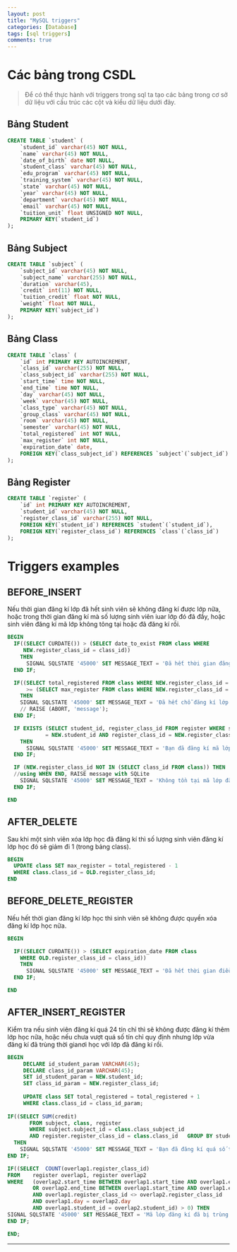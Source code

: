 ```yaml
---
layout: post
title: "MySQL triggers"
categories: [Database]
tags: [sql triggers]
comments: true
---
```


<a name="tables"></a>

# Các bảng trong CSDL

> Để có thể thực hành với triggers 
> trong sql ta tạo các bảng trong cơ sở dữ liệu
> với cấu trúc các cột và kiểu dữ liệu dưới đây.

<!--more-->

<a name="student"></a>

## Bảng **Student**

```sql
CREATE TABLE `student` (
	`student_id` varchar(45) NOT NULL,
	`name` varchar(45) NOT NULL,
	`date_of_birth` date NOT NULL,
	`student_class`	varchar(45) NOT NULL,
	`edu_program` varchar(45) NOT NULL,
	`training_system` varchar(45) NOT NULL,
	`state`	varchar(45) NOT NULL,
	`year` varchar(45) NOT NULL,
	`department` varchar(45) NOT NULL,
	`email`	varchar(45) NOT NULL,
	`tuition_unit` float UNSIGNED NOT NULL,
	PRIMARY KEY(`student_id`)
);
```

<a name="subject"></a>

## Bảng **Subject**

```sql
CREATE TABLE `subject` (
	`subject_id` varchar(45) NOT NULL,
	`subject_name` varchar(255) NOT NULL,
	`duration` varchar(45),
	`credit` int(11) NOT NULL,
	`tuition_credit` float NOT NULL,
	`weight` float NOT NULL,
	PRIMARY KEY(`subject_id`)
);
```

<a name="class"></a>

## Bảng **Class**

```sql
CREATE TABLE `class` (
	`id` int PRIMARY KEY AUTOINCREMENT,
	`class_id` varchar(255) NOT NULL,
	`class_subject_id` varchar(255) NOT NULL,
	`start_time` time NOT NULL,
	`end_time` time NOT NULL,
	`day` varchar(45) NOT NULL,
	`week` varchar(45) NOT NULL,
	`class_type` varchar(45) NOT NULL,
	`group_class` varchar(45) NOT NULL,
	`room` varchar(45) NOT NULL,
	`semester` varchar(45) NOT NULL,
	`total_registered` int NOT NULL,
	`max_register` int NOT NULL,
	`expiration_date` date,
	FOREIGN KEY(`class_subject_id`) REFERENCES `subject`(`subject_id`)
);
```

<a name="register"></a>

## Bảng **Register**

```sql
CREATE TABLE `register` (
	`id` int PRIMARY KEY AUTOINCREMENT,
	`student_id` varchar(45) NOT NULL,
	`register_class_id`	varchar(255) NOT NULL,
	FOREIGN KEY(`student_id`) REFERENCES `student`(`student_id`),
	FOREIGN KEY(`register_class_id`) REFERENCES `class`(`class_id`)
);
```

<a name="triggers"></a>

# Triggers examples

<a name="before-insert"></a>

## BEFORE_INSERT 

Nếu thời gian đăng kí lớp đã hết sinh viên sẽ không đăng kí được lớp nữa, hoặc trong thời gian đăng kí mà số lượng sinh viên iuar lớp đó đã đầy, hoặc sinh viên đăng kí mã lớp không tông tại hoặc đã đăng kí rồi.

```sql
BEGIN
  IF((SELECT CURDATE()) > (SELECT date_to_exist FROM class WHERE
     NEW.register_class_id = class_id))
    THEN
      SIGNAL SQLSTATE '45000' SET MESSAGE_TEXT = 'Đã hết thời gian đăng kí lớp!';
  END IF;

  IF((SELECT total_registered FROM class WHERE NEW.register_class_id = class_id)
  	  >= (SELECT max_register FROM class WHERE NEW.register_class_id = class_id))
    THEN
    SIGNAL SQLSTATE '45000' SET MESSAGE_TEXT = 'Đã hết chỗ đăng kí lớp!';
    // RAISE (ABORT, 'message');
  END IF;

  IF EXISTS (SELECT student_id, register_class_id FROM register WHERE student_id
            = NEW.student_id AND register_class_id = NEW.register_class_id) 
    THEN
      SIGNAL SQLSTATE '45000' SET MESSAGE_TEXT = 'Bạn đã đăng kí mã lớp này rồi!';
  END IF;

  IF (NEW.register_class_id NOT IN (SELECT class_id FROM class)) THEN  
  //using WHEN END, RAISE message with SQLite
    SIGNAL SQLSTATE '45000' SET MESSAGE_TEXT = 'Không tồn tại mã lớp đăng kí.';
  END IF;

END

```

<a name="after-delete"></a>

## AFTER_DELETE

Sau khi một sinh viên xóa lớp học đã đăng kí thì số lượng sinh viên đăng kí lớp học đó sẽ giảm đi 1 (trong bảng class).

```sql
BEGIN
  UPDATE class SET max_register = total_registered - 1
  WHERE class.class_id = OLD.register_class_id;
END

```

<a name="before-delete-register"></a>

## BEFORE_DELETE_REGISTER

Nếu hết thời gian đăng kí lớp học thì sinh viên sẽ không được quyền xóa đăng kí lớp học nữa.

```sql
BEGIN

  IF((SELECT CURDATE()) > (SELECT expiration_date FROM class 
  	WHERE OLD.register_class_id = class_id)) 
    THEN
      SIGNAL SQLSTATE '45000' SET MESSAGE_TEXT = 'Đã hết thời gian điều chỉnh đăng kí lớp!';
  END IF;

END
```

<a name="after-insert-register"></a>

## AFTER_INSERT_REGISTER

Kiểm tra nếu sinh viên đăng kí quá 24 tín chỉ thì sẽ không được đăng kí thêm lớp học nữa, hoặc nếu chưa vượt quá số tín chỉ quy định nhưng lớp vừa đăng kí đã trùng thời gianơi học với lớp đã đăng kí rồi.

```sql
BEGIN
     DECLARE id_student_param VARCHAR(45);
     DECLARE class_id_param VARCHAR(45);
     SET id_student_param = NEW.student_id;
     SET class_id_param = NEW.register_class_id;
     
     UPDATE class SET total_registered = total_registered + 1
     WHERE class.class_id = class_id_param;
     
IF((SELECT SUM(credit)
       FROM subject, class, register
       WHERE subject.subject_id = class.class_subject_id
       AND register.register_class_id = class.class_id   GROUP BY student_id) > 24)
  THEN
    SIGNAL SQLSTATE '45000' SET MESSAGE_TEXT = 'Bạn đã đăng kí quá số tín chỉ quy định!';
END IF; 

IF((SELECT  COUNT(overlap1.register_class_id)
FROM    register overlap1, register overlap2
WHERE   (overlap2.start_time BETWEEN overlap1.start_time AND overlap1.end_time
        OR overlap2.end_time BETWEEN overlap1.start_time AND overlap1.end_time)
        AND overlap1.register_class_id <> overlap2.register_class_id
        AND overlap1.day = overlap2.day
        AND overlap1.student_id = overlap2.student_id) > 0) THEN
SIGNAL SQLSTATE '45000' SET MESSAGE_TEXT = 'Mã lớp đăng kí đã bị trùng thời gian học.';
END IF;

END;
```

---
